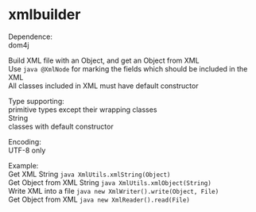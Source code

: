 # xmlbuilder
Dependence:  
dom4j  
  
  
Build XML file with an Object, and get an Object from XML  
Use ```java @XmlNode``` for marking the fields which should be included in the XML    
All classes included in XML must have default constructor  
  
Type supporting:  
primitive types except their wrapping classes  
String  
classes with default constructor  
  
Encoding:  
UTF-8 only  
  
Example:  
Get XML String ```java XmlUtils.xmlString(Object) ```  
Get Object from XML String ```java XmlUtils.xmlObject(String) ```  
Write XML into a file  ```java new XmlWriter().write(Object, File) ```  
Get Object from XML ```java new XmlReader().read(File) ```  
